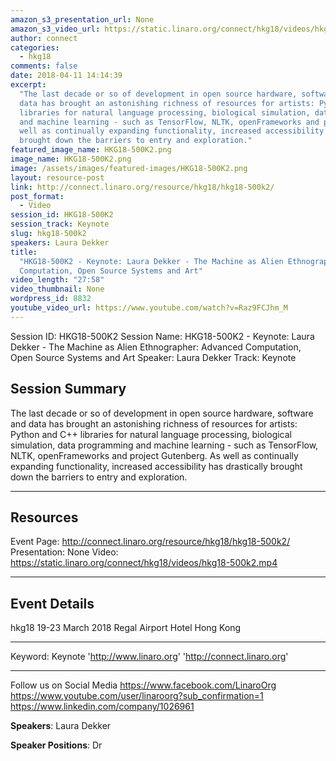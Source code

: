 ```yaml
---
amazon_s3_presentation_url: None
amazon_s3_video_url: https://static.linaro.org/connect/hkg18/videos/hkg18-500k2.mp4
author: connect
categories:
  - hkg18
comments: false
date: 2018-04-11 14:14:39
excerpt:
  "The last decade or so of development in open source hardware, software and
  data has brought an astonishing richness of resources for artists: Python and C++
  libraries for natural language processing, biological simulation, data programming
  and machine learning - such as TensorFlow, NLTK, openFrameworks and project Gutenberg.  As
  well as continually expanding functionality, increased accessibility has drastically
  brought down the barriers to entry and exploration."
featured_image_name: HKG18-500K2.png
image_name: HKG18-500K2.png
image: /assets/images/featured-images/HKG18-500K2.png
layout: resource-post
link: http://connect.linaro.org/resource/hkg18/hkg18-500k2/
post_format:
  - Video
session_id: HKG18-500K2
session_track: Keynote
slug: hkg18-500k2
speakers: Laura Dekker
title:
  "HKG18-500K2 - Keynote: Laura Dekker - The Machine as Alien Ethnographer:  Advanced
  Computation, Open Source Systems and Art"
video_length: "27:58"
video_thumbnail: None
wordpress_id: 8832
youtube_video_url: https://www.youtube.com/watch?v=Raz9FCJhm_M
---
```


Session ID: HKG18-500K2
Session Name: HKG18-500K2 - Keynote: Laura Dekker - The Machine as Alien Ethnographer: Advanced Computation, Open Source Systems and Art
Speaker: Laura Dekker
Track: Keynote

## Session Summary

The last decade or so of development in open source hardware, software and data has brought an astonishing richness of resources for artists: Python and C++ libraries for natural language processing, biological simulation, data programming and machine learning - such as TensorFlow, NLTK, openFrameworks and project Gutenberg. As well as continually expanding functionality, increased accessibility has drastically brought down the barriers to entry and exploration.

---

## Resources

Event Page: http://connect.linaro.org/resource/hkg18/hkg18-500k2/
Presentation: None
Video: https://static.linaro.org/connect/hkg18/videos/hkg18-500k2.mp4

---

## Event Details

hkg18
19-23 March 2018
Regal Airport Hotel Hong Kong

---

Keyword: Keynote
'http://www.linaro.org'
'http://connect.linaro.org'

---

Follow us on Social Media
https://www.facebook.com/LinaroOrg
https://www.youtube.com/user/linaroorg?sub_confirmation=1
https://www.linkedin.com/company/1026961

**Speakers**: Laura Dekker

**Speaker Positions**: Dr
